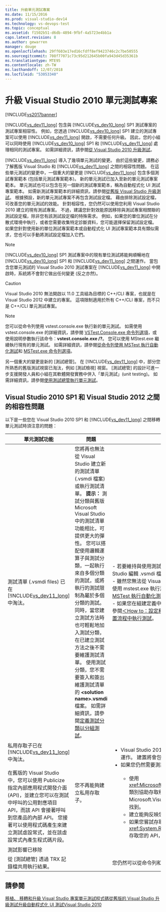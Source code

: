 ```yaml
---
title: 升級單元測試專案
ms.date: 11/15/2016
ms.prod: visual-studio-dev14
ms.technology: vs-devops-test
ms.topic: conceptual
ms.assetid: f1502b51-d6db-4894-9fbf-4a5723e4bb1a
caps.latest.revision: 8
ms.author: gewarren
manager: douge
ms.openlocfilehash: 29ff603e17ed16cfdff8ef9423746c2c7be50555
ms.sourcegitcommit: 708f77071c73c95d212645b00fa943d45d35361b
ms.translationtype: MTE95
ms.contentlocale: zh-TW
ms.lasthandoff: 12/07/2018
ms.locfileid: "53053340"
---
```

# <a name="upgrade-visual-studio-2010-unit-test-projects"></a>升級 Visual Studio 2010 單元測試專案
[!INCLUDE[vs2017banner](../includes/vs2017banner.md)]

[!INCLUDE[vs_dev11_long](../includes/vs-dev11-long-md.md)] 包含與 [!INCLUDE[vs_dev10_long](../includes/vs-dev10-long-md.md)] SP1 測試專案的測試專案相容性。 例如，您透過 [!INCLUDE[vs_dev10_long](../includes/vs-dev10-long-md.md)] SP1 建立的測試專案可以使用 [!INCLUDE[vs_dev11_long](../includes/vs-dev11-long-md.md)] 開啟，不需要任何升級。 因此，您的小組可以同時使用 [!INCLUDE[vs_dev10_long](../includes/vs-dev10-long-md.md)] SP1 和 [!INCLUDE[vs_dev11_long](../includes/vs-dev11-long-md.md)] 處理相同的測試專案。 如需詳細資訊，請參閱[從 Visual Studio 2010 升級測試](http://msdn.microsoft.com/en-us/e9c8b7f6-bd72-448e-8edb-d090dcc5cf52)。

 [!INCLUDE[vs_dev11_long](../includes/vs-dev11-long-md.md)] 導入了幾項單元測試的變更。 由於這些變更，請務必了解舊版 Visual Studio 和 [!INCLUDE[vs_dev11_long](../includes/vs-dev11-long-md.md)] 之間的相容性問題。 在這些單元測試的變更中，一個重大的變更是 [!INCLUDE[vs_dev11_long](../includes/vs-dev11-long-md.md)] 包含多個測試專案範本 (包括單元測試專案範本)。 新的單元測試已加入至新的單元測試專案範本。 單元測試也可以包含在另一個新的測試專案範本，稱為自動程式化 UI 測試專案範本。 如需新測試專案範本的詳細資訊，請參閱[從舊版 Visual Studio 升級測試](http://msdn.microsoft.com/en-us/e9c8b7f6-bd72-448e-8edb-d090dcc5cf52)。 根據預設，新的單元測試專案不再包含測試設定檔。 藉由排除測試設定檔，可改善您的單元測試的效能。 針對相容性，您仍然可以使用您利用 Visual Studio 2010 建立的現有測試專案。 不過，建議您針對效能原因移除與測試專案相關聯的測試設定檔，除非您有該測試設定檔的特殊需求。 例如，如果您的單位測試在分散式環境中執行，或者您需要收集特定診斷資料，您可能選擇保留測試設定檔。 如果您針對使用新的單位測試專案範本或自動程式化 UI 測試專案範本具有類似需求，您也可以手動將測試設定檔加入它們。

> [!NOTE]
>  [!INCLUDE[vs_dev10_long](../includes/vs-dev10-long-md.md)] SP1 測試專案中的現有單位測試將能夠順暢地在 [!INCLUDE[vs_dev10_long](../includes/vs-dev10-long-md.md)] SP1 和 [!INCLUDE[vs_dev11_long](../includes/vs-dev11-long-md.md)] 之間運作。 當包含您單元測試的 Visual Studio 2010 測試專案在 [!INCLUDE[vs_dev11_long](../includes/vs-dev11-long-md.md)] 中開啟時，系統將不會對它做出任何變更 (反之亦然)。

> [!CAUTION]
>  Visual Studio 2010 無法開啟以 11.0 工具組為目標的 C++/CLI 專案，也就是在 Visual Studio 2012 中建立的專案。 這項限制適用於所有 C++/CLI 專案，而不只是 C++/CLI 單元測試專案。

> [!NOTE]
>  您可以從命令列使用 vstest.console.exe 執行新的單元測試。 如需使用 vstest.console.exe 的詳細資訊，請參閱 [VSTest.Console.exe 命令列選項](http://msdn.microsoft.com/library/52e1689d-b1a8-4589-bd98-99a55acd0a11)，或使用說明參數執行該命令︰**vstest.console.exe /?**。 您可以使用 MStest.exe 繼續執行現有的單元測試。 如需詳細資訊，請參閱[從命令列使用 MSTest 執行自動化測試](http://msdn.microsoft.com/library/39b61ad0-0055-44b5-963f-25d8a6b51581)和 [MSTest.exe 命令列選項](http://msdn.microsoft.com/library/8813ba7f-e790-4e92-9f91-7080508a1c36)。

 另一個重大的變更是新的 [測試總管]。 在 [!INCLUDE[vs_dev11_long](../includes/vs-dev11-long-md.md)] 中，部分您所熟悉的舊版測試視窗已淘汰，例如 [測試檢視] 視窗。 [測試總管] 的設計可進一步支援開發人員和小組在其軟體開發實務中併入「單元測試」(unit testing)。 如需詳細資訊，請參閱[使用測試總管執行單元測試](../test/run-unit-tests-with-test-explorer.md)。

## <a name="compatibility-issues-between-visual-studio-2010-sp1-and-visual-studio-2012"></a>Visual Studio 2010 SP1 和 Visual Studio 2012 之間的相容性問題
 以下是一些您在 Visual Studio 2010 SP1 和 [!INCLUDE[vs_dev11_long](../includes/vs-dev11-long-md.md)] 之間移轉單元測試時須注意的問題：

|單元測試功能|問題|方案|
|-----------------------------|-----------|--------------|
|測試清單 (.vsmdi files) 已在 [!INCLUDE[vs_dev11_long](../includes/vs-dev11-long-md.md)] 中淘汰。|您將再也無法從 Visual Studio 建立新的測試清單 (.vsmdi 檔案) 或執行測試清單。 **提示：** 測試分類與舊版 Microsoft Visual Studio 中的測試清單功能相比，可提供更大的彈性。 您可以搭配使用邏輯運算子與測試分類，一起執行來自多個分類的測試，或將執行的測試限制為屬於多個分類的測試。 同時，當您建立測試方法時也可輕鬆地加入測試分類，在已建立測試方法之後不需要維護測試清單。 使用測試分類，您不需要簽入和簽出維護測試清單的 **\<solution name>.vsmdi** 檔案。 如需詳細資訊，請參閱[定義測試分類以分組測試](http://msdn.microsoft.com/library/2c26a648-f068-4d60-99b6-b9747b7bdbc9)。|-   若要維持與使用測試清單之現有測試專案的相容性，您仍然能夠使用 Visual Studio 編輯 .vsmdi 檔案。<br />-   雖然您無法從 Visual Studio 執行已移轉的測試清單，您仍然可以從命令列使用 mstest.exe 執行測試清單。 如需詳細資訊，請參閱[從命令列使用 MSTest 執行自動化測試](http://msdn.microsoft.com/library/39b61ad0-0055-44b5-963f-25d8a6b51581)<br />-   如果您在組建定義中使用測試清單，您可以繼續使用它。 如需詳細資訊，請參閱[＜How to：設定和執行已排程的測試在建置您的應用程式之後](http://msdn.microsoft.com/en-us/32acfeb1-b1aa-4afb-8cfe-cc209e6183fd)並[在您的建置流程中執行測試](http://msdn.microsoft.com/library/d05743a1-c5cf-447e-bed9-bed3cb595e38)。|
|私用存取子已在 [!INCLUDE[vs_dev11_long](../includes/vs-dev11-long-md.md)] 中淘汰。<br /><br /> 在舊版的 Visual Studio 中，您可以使用 Publicize 指定內部應用程式開發介面 (API)，並建立您可以在測試中呼叫的公用對應項目 API，而該 API 會接著呼叫到您產品的內部 API。 您接著可以使用程式碼產生來建立測試虛設常式，並在該虛設常式內產生程式碼片段。|您不再能夠建立私用存取子。|<ul><li>Visual Studio 2010 測試專案會在 [!INCLUDE[vs_dev11_long](../includes/vs-dev11-long-md.md)] 中編譯與運作。 建置將會包含輸出警告。</li><li>如果您仍然需要測試內部 API，您有下列選項︰<br /><br /> <ul><li>使用 <xref:Microsoft.VisualStudio.TestTools.UnitTesting.PrivateObject> 類別協助存取程式碼中的內部和私人 API。 這會在 Microsoft.VisualStudio.QualityTools.UnitTestFramework.dll 組件中找到。</li><li>建立能夠反映您程式碼的反映架構，以存取內部或私用 API。</li><li>如果您嘗試存取的是內部程式碼，您也許能夠使用 <xref:System.Runtime.CompilerServices.InternalsVisibleToAttribute> 存取您的 API，這樣您的測試程式碼就能存取內部 API。</li></ul></li></ul>|
|測試影響已移除|||
|從 [測試總管] 透過 TRX 記錄檔共用執行結果。||您仍然可以從命令列和 Team Build 取得 TRX 記錄檔。|

## <a name="see-also"></a>請參閱
 [移植、 移轉和升級 Visual Studio 專案](../porting/porting-migrating-and-upgrading-visual-studio-projects.md)[單元測試程式碼](../test/unit-test-your-code.md)[從舊版的 Visual Studio 升級測試](http://msdn.microsoft.com/en-us/e9c8b7f6-bd72-448e-8edb-d090dcc5cf52)[升級自動程式化 UI 測試Visual Studio 2010](../test/upgrading-coded-ui-tests-from-visual-studio-2010.md)